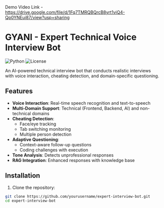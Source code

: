 Demo Video Link - https://drive.google.com/file/d/1Fq7TMRQBQrcB8yrt1viQ4-Qp0YNEui87/view?usp=sharing

# GYANI - Expert Technical Voice Interview Bot

![Python](https://img.shields.io/badge/Python-3.9+-blue.svg)
![License](https://img.shields.io/badge/License-MIT-green.svg)

An AI-powered technical interview bot that conducts realistic interviews with voice interaction, cheating detection, and domain-specific questioning.

## Features

- **Voice Interaction**: Real-time speech recognition and text-to-speech
- **Multi-Domain Support**: Technical (Frontend, Backend, AI) and non-technical domains
- **Cheating Detection**: 
  - Face/eye tracking
  - Tab switching monitoring
  - Multiple person detection
- **Adaptive Questioning**:
  - Context-aware follow-up questions
  - Coding challenges with execution
- **Tone Analysis**: Detects unprofessional responses
- **RAG Integration**: Enhanced responses with knowledge base

## Installation

1. Clone the repository:
```bash
git clone https://github.com/yourusername/expert-interview-bot.git
cd expert-interview-bot

